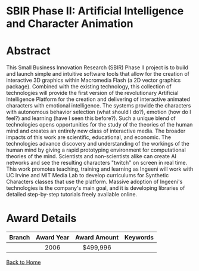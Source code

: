 
SBIR Phase II: Artificial Intelligence and Character Animation
==============================================================

# Abstract


This Small Business Innovation Research (SBIR) Phase II project is to build and launch simple and intuitive software tools that allow for the creation of interactive 3D graphics within Macromedia Flash (a 2D vector graphics package). Combined with the existing technology, this collection of technologies will provide the first version of the revolutionary Artificial Intelligence Platform for the creation and delivering of interactive animated characters with emotional intelligence. The systems provide the characters with autonomous behavior selection (what should I do?), emotion (how do I feel?) and learning (have I seen this before?). Such a unique blend of technologies opens opportunities for the study of the theories of the human mind and creates an entirely new class of interactive media. The broader impacts of this work are scientific, educational, and economic. The technologies advance discovery and understanding of the workings of the human mind by giving a rapid prototyping environment for computational theories of the mind. Scientists and non-scientists alike can create AI networks and see the resulting characters "twitch" on screen in real time. This work promotes teaching, training and learning as Ingeeni will work with UC Irvine and MIT Media Lab to develop curriculums for Synthetic Characters classes that use the platform. Massive adoption of Ingeeni's technologies is the company's main goal, and it is developing libraries of detailed step-by-step tutorials freely available online.  

# Award Details

|Branch|Award Year|Award Amount|Keywords|
| :---: | :---: | :---: | :---: |
||2006|$499,996||
  
  


[Back to Home](https://github.com/chrischow/dod_sbir_awards/Reports/JT/#68)
